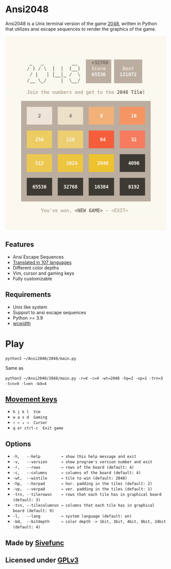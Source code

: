 # Ansi2048

Ansi2048 is a Unix terminal version of the game [2048](https://github.com/gabrielecirulli/2048), written in Python that utilizes ansi escape sequences to render the graphics of the game.

![Logo](Images/logo.png)

## Features

- Ansi Escape Sequences
- [Translated in 107 languages](https://translate.google.com/)
- Different color depths
- Vim, cursor and gaming keys
- Fully customizable

## Requirements

- Unix like system
- Support to ansi escape sequences
- Python >= 3.9
- [wcwidth](https://github.com/jquast/wcwidth)

# Play

`python3 ~/Ansi2048/2048/main.py`

Same as 

`python3 ~/Ansi2048/2048/main.py -r=4 -c=4 -wt=2048 -hp=2 -vp=1 -trn=3 -tcn=9 -l=en -bd=4`

## [Movement keys](https://en.wikipedia.org/wiki/Arrow_keys)

- `h j k l 	Vim`
- `w a s d 	Gaming`
- `↑ ← ↓ → 	Cursor`
- `q or ctrl-c	Exit game`

## Options
- `-h,   --help         → show this help message and exit`
- `-v,   --version      → show program's version number and exit`
- `-r,   --rows         → rows of the board (default: 4)`
- `-c,   --columns      → columns of the board (default: 4)`
- `-wt,  --wintile      → tile to win (default: 2048)`
- `-hp,  --horpad       → hor. padding in the tiles (default: 2)`
- `-vp,  --verpad       → ver. padding in the tiles (default: 1)`
- `-trn, --tilerowsn    → rows that each tile has in graphical board (default: 3)`
- `-tcn, --tilecolumnsn → columns that each tile has in graphical board (default: 9)`
- `-l,   --lang         → system language (default: en)`
- `-bd,  --bitdepth     → color depth -> 1bit, 3bit, 4bit, 8bit, 24bit (default: 4)`

## Made by [Sivefunc](https://gitlab.com/sivefunc)
## Licensed under [GPLv3](LICENSE)
